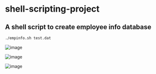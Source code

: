 # shell-scripting-project
## A shell script to create employee info database

```bash
./empinfo.sh test.dat
```
![image](https://user-images.githubusercontent.com/19988353/125235635-66416900-e300-11eb-9b26-489c697f8673.png)

![image](https://user-images.githubusercontent.com/19988353/213092259-7d61b05c-7b11-4aac-b6ae-36cf37b25809.png)

![image](https://user-images.githubusercontent.com/19988353/125235763-98eb6180-e300-11eb-8226-5bd112c48f6a.png)
